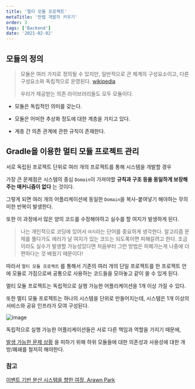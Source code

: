 ```yaml
---
title: '멀티 모듈 프로젝트'
metaTitle: '만렙 개발자 키우기'
order: 3
tags: ['Backend']
date: '2021-02-02'
---
```


## 모듈의 정의

> 모듈은 여러 가지로 정의될 수 있지만, 일반적으로 큰 체계의 구성요소이고, 다른 구성요소와 독립적으로 운영된다. [wikipedia](<https://ko.wikipedia.org/wiki/%EB%AA%A8%EB%93%88%EC%84%B1_(%ED%94%84%EB%A1%9C%EA%B7%B8%EB%9E%98%EB%B0%8D)>)
>
> 우리가 제공받는 의존 라이브러리들도 모두 모듈이다.

- 모듈은 독립적인 의미를 갖는다.

* 모듈은 어떠한 추상화 정도에 대한 계층을 가지고 있다.

- 계층 간 의존 관계에 관한 규칙이 존재한다.

## Gradle을 이용한 멀티 모듈 프로젝트 관리

서로 독립된 프로젝트 단위로 여러 개의 프로젝트를 통해 시스템을 개발할 경우

가장 큰 문제점은 시스템의 중심 `Domain`이 가져야할 **규칙과 구조 등을 동일하게 보장해주는 매커니즘이 없다** 는 것이다.

그렇게 되면 여러 개의 어플리케이션에 동일한 `Domain`을 복사-붙여넣기 해야하는 무의미한 반복이 발생한다.

또한 이 과정에서 많은 양의 코드를 수정해야하고 실수를 할 여지가 발생하게 된다.

> 나는 개인적으로 코딩에 있어서 `여지`라는 단어를 중요하게 생각한다. 알고리즘 문제를 풀다가도 에러가 날 여지가 있는 코드는 되도록이면 피해갈려고 한다. 조금이라도 실수가 발생할 가능성있다면 처음부터 그런 방법은 피해가는게 나중에 더 편하다는 것 배웠기 때문이다!

따라서 `멀티 모듈 프로젝트` 를 통해서 기존의 여러 개의 단일 프로젝트를 한 프로젝트 안에 모듈로 가짐으로써 공통으로 사용하는 코드들을 모아놓고 같이 쓸 수 있게 된다.

멀티 모듈 프로젝트는 독립적으로 실행 가능한 어플리케이션을 1개 이상 가질 수 있다.

또한 멀티 모듈 프로젝트는 하나의 시스템을 단위로 만들어지는데, 시스템은 1개 이상의 서비스와 공유 인프라가 모여 구성된다.

![image](https://woowabros.github.io/img/2019-07-01/system.png)

독립적으로 실행 가능한 어플리케이션들은 서로 다른 책임과 역할을 가지기 때문에,

[발생 가능한 문제 상황](https://nowwaters.netlify.app/) 을 피하기 위해 하위 모듈들에 대한 의존성과 사용성에 대한 개방/폐쇄를 철저히 해야한다.

### 참고

[이벤트 기반 분산 시스템을 향한 여정, Arawn Park](https://www.slideshare.net/arawnkr/ss-94475606)
